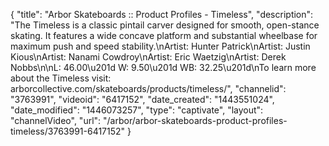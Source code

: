 {
    "title": "Arbor Skateboards :: Product Profiles - Timeless",
    "description": "The Timeless is a classic pintail carver designed for smooth, open-stance skating. It features a wide concave platform and substantial wheelbase for maximum push and speed stability.\nArtist: Hunter Patrick\nArtist: Justin Kious\nArtist: Nanami Cowdroy\nArtist: Eric Waetzig\nArtist: Derek Nobbs\n\nL: 46.00\u201d W: 9.50\u201d WB: 32.25\u201d\nTo learn more about the Timeless visit: arborcollective.com\/skateboards\/products\/timeless\/",
    "channelid": "3763991",
    "videoid": "6417152",
    "date_created": "1443551024",
    "date_modified": "1446073257",
    "type": "captivate",
    "layout": "channelVideo",
    "url": "\/arbor\/arbor-skateboards-product-profiles-timeless\/3763991-6417152"
}